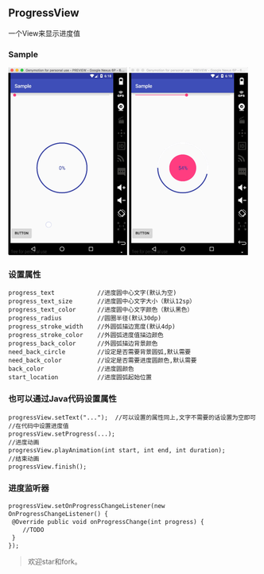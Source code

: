 ## ProgressView
一个View来显示进度值

### Sample
 ![first png](/png/first.png)
 ![second png](/png/second.png)
### 设置属性
    progress_text            //进度圆中心文字(默认为空)
    progress_text_size       //进度圆中心文字大小（默认12sp）
    progress_text_color      //进度圆中心文字颜色（默认黑色）
    progress_radius          //圆圈半径(默认30dp)
    progress_stroke_width    //外圆弧描边宽度(默认4dp)
    progress_stroke_color    //外圆弧进度值描边颜色
    progress_back_color      //外圆弧描边背景颜色
    need_back_circle         //设定是否需要背景圆弧,默认需要
    need_back_color          //设定是否需要进度圆颜色,默认需要
    back_color               //进度圆颜色
    start_location           //进度圆弧起始位置
### 也可以通过Java代码设置属性



    progressView.setText("...");  //可以设置的属性同上,文字不需要的话设置为空即可
    //在代码中设置进度值
    progressView.setProgress(...);
    //进度动画
    progressView.playAnimation(int start, int end, int duration);
    //结束动画
    progressView.finish();

### 进度监听器

    progressView.setOnProgressChangeListener(new OnProgressChangeListener() {
     @Override public void onProgressChange(int progress) {
        //TODO
     }
    });

> 欢迎star和fork。
